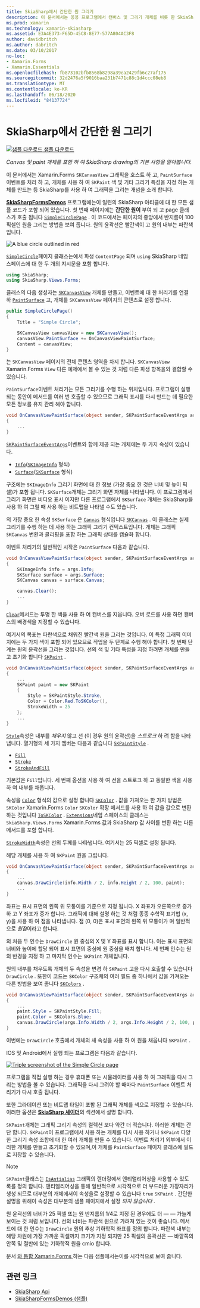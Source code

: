 ```yaml
---
title: SkiaSharp에서 간단한 원 그리기
description: 이 문서에서는 응용 프로그램에서 캔버스 및 그리기 개체를 비롯 한 SkiaSharp drawing의 기본 사항을 설명 Xamarin.Forms 하 고 샘플 코드를 사용 하 여이를 보여 줍니다.
ms.prod: xamarin
ms.technology: xamarin-skiasharp
ms.assetid: E3A4E373-F65D-45C8-8E77-577A804AC3F8
author: davidbritch
ms.author: dabritch
ms.date: 03/10/2017
no-loc:
- Xamarin.Forms
- Xamarin.Essentials
ms.openlocfilehash: fb873102bfb8568b8298a39ea2429fb6c27af175
ms.sourcegitcommit: 32d2476a5f9016baa231b7471c88c1d4ccc08eb8
ms.translationtype: MT
ms.contentlocale: ko-KR
ms.lasthandoff: 06/18/2020
ms.locfileid: "84137724"
---
```

# <a name="drawing-a-simple-circle-in-skiasharp"></a>SkiaSharp에서 간단한 원 그리기

[![샘플 다운로드](~/media/shared/download.png) 샘플 다운로드](https://docs.microsoft.com/samples/xamarin/xamarin-forms-samples/skiasharpforms-demos)

_Canvas 및 paint 개체를 포함 하 여 SkiaSharp drawing의 기본 사항을 알아봅니다._

이 문서에서는 Xamarin.Forms `SKCanvasView` 그래픽을 호스트 하 고, `PaintSurface` 이벤트를 처리 하 고, 개체를 사용 하 여 `SKPaint` 색 및 기타 그리기 특성을 지정 하는 개체를 만드는 등 SkiaSharp를 사용 하 여 그래픽을 그리는 개념을 소개 합니다.

[**SkiaSharpFormsDemos**](https://docs.microsoft.com/samples/xamarin/xamarin-forms-samples/skiasharpforms-demos) 프로그램에는이 일련의 SkiaSharp 아티클에 대 한 모든 샘플 코드가 포함 되어 있습니다. 첫 번째 페이지에는 **간단한 원이** 부여 되 고 page 클래스가 호출 됩니다 [`SimpleCirclePage`](https://github.com/xamarin/xamarin-forms-samples/blob/master/SkiaSharpForms/Demos/Demos/SkiaSharpFormsDemos/Basics/SimpleCirclePage.cs) . 이 코드에서는 페이지의 중앙에서 반지름이 100 픽셀인 원을 그리는 방법을 보여 줍니다. 원의 윤곽선은 빨간색이 고 원의 내부는 파란색입니다.

![](circle-images/circleexample.png "A blue circle outlined in red")

[`SimpleCircle`](https://github.com/xamarin/xamarin-forms-samples/blob/master/SkiaSharpForms/Demos/Demos/SkiaSharpFormsDemos/Basics/SimpleCirclePage.cs)페이지 클래스는에서 파생 `ContentPage` 되며 `using` SkiaSharp 네임 스페이스에 대 한 두 개의 지시문을 포함 합니다.

```csharp
using SkiaSharp;
using SkiaSharp.Views.Forms;
```

클래스의 다음 생성자는 [`SKCanvasView`](xref:SkiaSharp.Views.Forms.SKCanvasView) 개체를 만들고, 이벤트에 대 한 처리기를 연결 하 [`PaintSurface`](xref:SkiaSharp.Views.Forms.SKCanvasView.PaintSurface) 고, 개체를 `SKCanvasView` 페이지의 콘텐츠로 설정 합니다.

```csharp
public SimpleCirclePage()
{
    Title = "Simple Circle";

    SKCanvasView canvasView = new SKCanvasView();
    canvasView.PaintSurface += OnCanvasViewPaintSurface;
    Content = canvasView;
}
```

는 `SKCanvasView` 페이지의 전체 콘텐츠 영역을 차지 합니다. `SKCanvasView` Xamarin.Forms `View` 다른 예제에서 볼 수 있는 것 처럼 다른 파생 항목을와 결합할 수 있습니다.

`PaintSurface`이벤트 처리기는 모든 그리기를 수행 하는 위치입니다. 프로그램이 실행 되는 동안이 메서드를 여러 번 호출할 수 있으므로 그래픽 표시를 다시 만드는 데 필요한 모든 정보를 유지 관리 해야 합니다.

```csharp
void OnCanvasViewPaintSurface(object sender, SKPaintSurfaceEventArgs args)
{
    ...
}

```

[`SKPaintSurfaceEventArgs`](xref:SkiaSharp.Views.Forms.SKPaintSurfaceEventArgs)이벤트와 함께 제공 되는 개체에는 두 가지 속성이 있습니다.

- [`Info`](xref:SkiaSharp.Views.Forms.SKPaintSurfaceEventArgs.Info)([`SKImageInfo`](xref:SkiaSharp.SKImageInfo) 형식)
- [`Surface`](xref:SkiaSharp.Views.Forms.SKPaintSurfaceEventArgs.Surface)([`SKSurface`](xref:SkiaSharp.SKSurface) 형식)

구조에는 `SKImageInfo` 그리기 화면에 대 한 정보 (가장 중요 한 것은 너비 및 높이 픽셀)가 포함 됩니다. `SKSurface`개체는 그리기 화면 자체를 나타냅니다. 이 프로그램에서 그리기 화면은 비디오 표시 이지만 다른 프로그램에서 `SKSurface` 개체는 SkiaSharp을 사용 하 여 그릴 때 사용 하는 비트맵을 나타낼 수도 있습니다.

의 가장 중요 한 속성 `SKSurface` 은 [`Canvas`](xref:SkiaSharp.SKSurface.Canvas) 형식입니다 [`SKCanvas`](xref:SkiaSharp.SKCanvas) . 이 클래스는 실제 그리기를 수행 하는 데 사용 하는 그래픽 그리기 컨텍스트입니다. 개체는 그래픽 `SKCanvas` 변환과 클리핑을 포함 하는 그래픽 상태를 캡슐화 합니다.

이벤트 처리기의 일반적인 시작은 `PaintSurface` 다음과 같습니다.

```csharp
void OnCanvasViewPaintSurface(object sender, SKPaintSurfaceEventArgs args)
{
    SKImageInfo info = args.Info;
    SKSurface surface = args.Surface;
    SKCanvas canvas = surface.Canvas;

    canvas.Clear();
    ...
}

```

[`Clear`](xref:SkiaSharp.SKCanvas.Clear)메서드는 투명 한 색을 사용 하 여 캔버스를 지웁니다. 오버 로드를 사용 하면 캔버스의 배경색을 지정할 수 있습니다.

여기서의 목표는 파란색으로 채워진 빨간색 원을 그리는 것입니다. 이 특정 그래픽 이미지에는 두 가지 색이 포함 되어 있으므로 작업을 두 단계로 수행 해야 합니다. 첫 번째 단계는 원의 윤곽선을 그리는 것입니다. 선의 색 및 기타 특성을 지정 하려면 개체를 만들고 초기화 합니다 [`SKPaint`](xref:SkiaSharp.SKPaint) .

```csharp
void OnCanvasViewPaintSurface(object sender, SKPaintSurfaceEventArgs args)
{
    ...
    SKPaint paint = new SKPaint
    {
        Style = SKPaintStyle.Stroke,
        Color = Color.Red.ToSKColor(),
        StrokeWidth = 25
    };
    ...
}
```

[`Style`](xref:SkiaSharp.SKPaint.Style)속성은 내부를 *채우지* 않고 선 (이 경우 원의 윤곽선)을 *스트로크* 하 려 함을 나타냅니다. 열거형의 세 가지 멤버는 다음과 같습니다 [`SKPaintStyle`](xref:SkiaSharp.SKPaintStyle) .

- [`Fill`](xref:SkiaSharp.SKPaintStyle.Fill)
- [`Stroke`](xref:SkiaSharp.SKPaintStyle.Stroke)
- [`StrokeAndFill`](xref:SkiaSharp.SKPaintStyle.StrokeAndFill)

기본값은 `Fill`입니다. 세 번째 옵션을 사용 하 여 선을 스트로크 하 고 동일한 색을 사용 하 여 내부를 채웁니다.

속성을 [`Color`](xref:SkiaSharp.SKPaint.Color) 형식의 값으로 설정 합니다 [`SKColor`](xref:SkiaSharp.SKColor) . 값을 가져오는 한 가지 방법은 `SKColor` Xamarin.Forms `Color` `SKColor` 확장 메서드를 사용 하 여 값을 값으로 변환 하는 것입니다 [`ToSKColor`](xref:SkiaSharp.Views.Forms.Extensions.ToSKColor*) . [`Extensions`](xref:SkiaSharp.Views.Forms.Extensions)네임 스페이스의 클래스는 `SkiaSharp.Views.Forms` Xamarin.Forms 값과 SkiaSharp 값 사이를 변환 하는 다른 메서드를 포함 합니다.

[`StrokeWidth`](xref:SkiaSharp.SKPaint.StrokeWidth)속성은 선의 두께를 나타냅니다. 여기서는 25 픽셀로 설정 됩니다.

해당 개체를 사용 하 여 `SKPaint` 원을 그립니다.

```csharp
void OnCanvasViewPaintSurface(object sender, SKPaintSurfaceEventArgs args)
{
    ...
    canvas.DrawCircle(info.Width / 2, info.Height / 2, 100, paint);
    ...
}
```

좌표는 표시 표면의 왼쪽 위 모퉁이를 기준으로 지정 됩니다. X 좌표가 오른쪽으로 증가 하 고 Y 좌표가 증가 합니다. 그래픽에 대해 설명 하는 것 처럼 종종 수학적 표기법 (x, y)을 사용 하 여 점을 나타냅니다. 점 (0, 0)은 표시 표면의 왼쪽 위 모퉁이가 며 일반적으로 *원점*이라고 합니다.

의 처음 두 인수는 `DrawCircle` 원 중심의 X 및 Y 좌표를 표시 합니다. 이는 표시 표면의 너비와 높이에 할당 되어 표시 표면의 중심에 원 중심을 배치 합니다. 세 번째 인수는 원의 반경을 지정 하 고 마지막 인수는 `SKPaint` 개체입니다.

원의 내부를 채우도록 개체의 두 속성을 변경 하 `SKPaint` 고을 다시 호출할 수 있습니다 `DrawCircle` . 또한이 코드는 `SKColor` 구조체의 여러 필드 중 하나에서 값을 가져오는 다른 방법을 보여 줍니다 [`SKColors`](xref:SkiaSharp.SKColors) .

```csharp
void OnCanvasViewPaintSurface(object sender, SKPaintSurfaceEventArgs args)
{
    ...
    paint.Style = SKPaintStyle.Fill;
    paint.Color = SKColors.Blue;
    canvas.DrawCircle(args.Info.Width / 2, args.Info.Height / 2, 100, paint);
}
```

이번에는 `DrawCircle` 호출에서 개체의 새 속성을 사용 하 여 원을 채웁니다 `SKPaint` .

IOS 및 Android에서 실행 되는 프로그램은 다음과 같습니다.

[![](circle-images/simplecircle-small.png "Triple screenshot of the Simple Circle page")](circle-images/simplecircle-large.png#lightbox "Triple screenshot of the Simple Circle page")

프로그램을 직접 실행 하는 경우 휴대폰 또는 시뮬레이터를 사용 하 여 그래픽을 다시 그리는 방법을 볼 수 있습니다. 그래픽을 다시 그려야 할 때마다 `PaintSurface` 이벤트 처리기가 다시 호출 됩니다.

또한 그라데이션 또는 비트맵 타일이 포함 된 그래픽 개체를 색으로 지정할 수 있습니다. 이러한 옵션은 [**SkiaSharp 셰이더**](../effects/shaders/index.md)의 섹션에서 설명 합니다.

`SKPaint`개체는 그래픽 그리기 속성의 컬렉션 보다 약간 더 적습니다. 이러한 개체는 간단 합니다. `SKPaint`이 프로그램에서 사용 하는 개체를 다시 사용 하거나 `SKPaint` 다양 한 그리기 속성 조합에 대 한 여러 개체를 만들 수 있습니다. 이벤트 처리기 외부에서 이러한 개체를 만들고 초기화할 수 있으며,이 개체를 `PaintSurface` 페이지 클래스에 필드로 저장할 수 있습니다.

> [!NOTE]
> `SKPaint`클래스는 [`IsAntialias`](xref:SkiaSharp.SKPaint.IsAntialias) 그래픽의 렌더링에서 앤티앨리어싱을 사용할 수 있도록를 정의 합니다. 앤티앨리어싱을 통해 일반적으로 시각적으로 더 부드러운 가장자리가 생성 되므로 대부분의 개체에서이 속성을로 설정할 수 있습니다 `true` `SKPaint` . 간단한 설명을 위해이 속성은 대부분의 샘플 페이지에서 설정 _되지 않습니다_ .

원 윤곽선의 너비가 25 픽셀 또는 원 반지름의 1/4로 지정 된 경우에도 더 &mdash; &mdash; 가늘게 보이는 것 처럼 보입니다. 선의 너비는 파란색 원으로 가려져 있는 것이 좋습니다. 메서드에 대 한 인수는 `DrawCircle` 원의 추상 기하학적 좌표를 정의 합니다. 파란색 내부는 해당 차원에 가장 가까운 픽셀까지 크기가 지정 되지만 25 픽셀의 윤곽선은 &mdash; 바깥쪽의 안쪽 및 절반에 있는 기하학적 원을 cmio 합니다.

문서 [와 통합 Xamarin.Forms ](~/xamarin-forms/user-interface/graphics/skiasharp/basics/integration.md) 하는 다음 샘플에서는이를 시각적으로 보여 줍니다.

## <a name="related-links"></a>관련 링크

- [SkiaSharp Api](https://docs.microsoft.com/dotnet/api/skiasharp)
- [SkiaSharpFormsDemos (샘플)](https://docs.microsoft.com/samples/xamarin/xamarin-forms-samples/skiasharpforms-demos)
